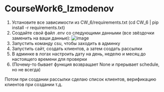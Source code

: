 # CourseWork6_Izmodenov

1. Установите все зависимости из CW_6/requirements.txt (cd CW_6 | pip install -r requirements.txt)
2. Создайте свой файл .env со следующими данными (все звёздочки заменить на ваши данные):
   ![image](https://github.com/Vosida87/CourseWork6_Izmodenov/assets/129009216/7b3173d2-d61e-47fa-a0c7-f695fe7e0c75)
3. Запустить команду csu, чтобы заходить в админку
4. Запустить сайт, создать клиентов, а затем создать рассылки
5. В админке в логах настроить дату на день, неделю и месяц до настоящего времени для проверки
6. (Почему-то бывает функция возвращает None и прерывает schedule, но не всегда)

Потом при создании рассылки сделаю список клиентов, верификацию клиентов при создании т.д.
